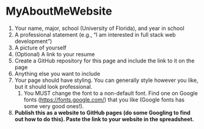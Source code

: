 # MyAboutMeWebsite
1. Your name, major, school (University of Florida), and year in school
2. A professional statement (e.g., “I am interested in full stack web development”)
3. A picture of yourself
4. (Optional) A link to your resume
5. Create a GitHub repository for this page and include the link to it on the page
6. Anything else you want to include
7. Your page should have styling. You can generally style however you like, but it should look professional.
    1. You MUST change the font to a non-default font. Find one on Google fonts (https://fonts.google.com/) that you like (Google fonts has some very good ones!).
8. **Publish this as a website to GitHub pages (do some Googling to find out how to do this). Paste the link to your website in the spreadsheet.**